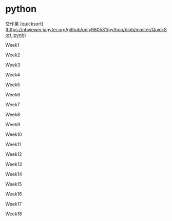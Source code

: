# python

交作業
[quicksort]
(https://nbviewer.jupyter.org/github/only980531/python/blob/master/QuickSort.ipynb)

Week1

Week2

Week3

Week4

Week5

Week6

Week7

Week8

Week9

Week10

Week11

Week12

Week13

Week14

Week15

Week16

Week17

Week18




